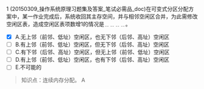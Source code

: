 1
(20150309_操作系统原理习题集及答案_笔试必需品_doc)在可变式分区分配方案中，某一作业完成后，系统收回其主存空间，并与相邻空闲区合并，为此需修改
空闲区表，造成空闲区表项数增1的情况是﹎﹎﹎﹎。
- [x] A.无上邻（前邻、低址）空闲区，也无下邻（后邻、高址）空闲区 
- [ ] B.有上邻（前邻、低址）空闲区，但无下邻（后邻、高址）空闲区
- [ ] C.有下邻（后邻、高址）空闲区，但无上邻（前邻、低址）空闲区 
- [ ] D.有上邻（前邻、低址）空闲区，也有下邻（后邻、高址）空闲区 
- [ ] E.不可能的

> 知识点：连续内存分配。
> A
